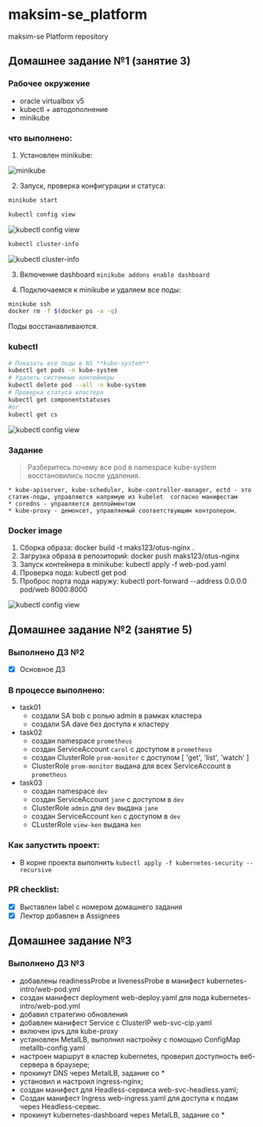 # maksim-se_platform
maksim-se Platform repository

## Домашнее задание №1 (занятие 3)

### Рабочее окружение
* oracle virtualbox v5
* kubectl + автодополнение
* minikube

###  что выполнено:
1. Установлен minikube:

![minikube](https://i.ibb.co/TB5Vd9C/hw1-screen01.png)

2. Запуск, проверка конфигурации и статуса:
```bash
minikube start
```
```bash
kubectl config view
```

![kubectl config view](https://i.ibb.co/vdGSxp9/Screenshot-from-2019-07-21-23-57-16.png)

```bash
kubectl cluster-info
```

![kubectl cluster-info](https://i.ibb.co/PNj92df/Screenshot-from-2019-07-21-23-58-14.png)

3. Включение dashboard `minikube addons enable dashboard`

4. Подключаемся к minikube и удаляем все поды:

```bash
minikube ssh
docker rm -f $(docker ps -a -q)
```

Поды восстанавливаются.

### kubectl
```bash
# Показать все поды в NS **kube-system**
kubectl get pods -n kube-system 
# Удалить системные контейнеры 
kubectl delete pod --all -n kube-system
# Проверка статуса кластера
kubectl get componentstatuses
#or
kubectl get cs
```

![kubectl config view](https://i.ibb.co/LJFCjyg/Screenshot-from-2019-07-22-00-16-20.png)

### Задание

> Разберитесь почему все pod в namespace kube-system восстановились после удаления.

	* kube-apiserver, kube-scheduler, kube-controller-manager, ectd - это статик-поды, управляются напрямую из kubelet  согласно манифестам
	* сoredns - управляется деплойментом
	* kube-proxy - демонсет, управляемый соответствующим контролером.

### Docker image
1. Сборка образа: docker build -t maks123/otus-nginx .
2. Загрузка образа в репозиторий: docker push maks123/otus-nginx
3. Запуск контейнера в minikube: kubectl apply -f web-pod.yaml
4. Проверка пода: kubectl get pod
5. Проброс порта пода наружу: kubectl port-forward --address 0.0.0.0 pod/web 8000:8000



![kubectl config view](https://i.ibb.co/jJdH0s5/Screenshot-from-2019-07-22-00-59-38.png)

## Домашнее задание №2 (занятие 5)

### Выполнено ДЗ №2

- [X] Основное ДЗ

###  В процессе выполнено:
 - task01
   - создали SA bob с ролью admin в рамках кластера
   - создали SA dave без доступа к кластеру
 - task02
   - создан namespace `prometheus`
   - создан ServiceAccount `carol` с доступом в `prometheus`
   - создан ClusterRole `prom-monitor` c доступом [ 'get', 'list', 'watch' ]
   - ClusterRole `prom-monitor` выдана для всех ServiceAccount в `prometheus`
 - task03
   - создан namespace `dev`
   - создан ServiceAccount `jane` с доступом в `dev`
   - ClusterRole `admin` для `dev` выдана `jane`
   - создан ServiceAccount `ken` с доступом в `dev`
   - CLusterRole `view-ken` выдана `ken`

### Как запустить проект:
 - В корне проекта выполнить `kubectl apply -f kubernetes-security --recursive`

### PR checklist:
 - [X] Выставлен label с номером домашнего задания
 - [X] Лектор добавлен в Assignees

## Домашнее задание №3

### Выполнено ДЗ №3
 - добавлены readinessProbe и livenessProbe в манифест kubernetes-intro/web-pod.yml 
 - создан манифест deployment web-deploy.yaml для пода kubernetes-intro/web-pod.yml 
 - добавил стратегию обновления
 - добавлен манифест Service с ClusterIP web-svc-cip.yaml
 - включен ipvs для kube-proxy
 - установлен MetalLB, выполнил настройку с помощью ConfigMap metallb-config.yaml
 - настроен маршрут в кластер kubernetes, проверил доступность веб-сервера в браузере;
 - прокинут DNS через MetalLB, задание со *
 - установил и настроил ingress-nginx;
 - создан манифест для Headless-сервиса web-svc-headless.yaml;
 - Создан манифест Ingress web-ingress.yaml для доступа к подам через Headless-сервис.
 - прокинут kubernetes-dashboard через MetalLB, задание со *
